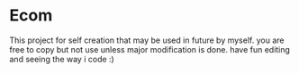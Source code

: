 # Ecom
This project for self creation that may be used in future by myself. you are free to copy but not use unless major modification is done. have fun editing and seeing the way i code :)
